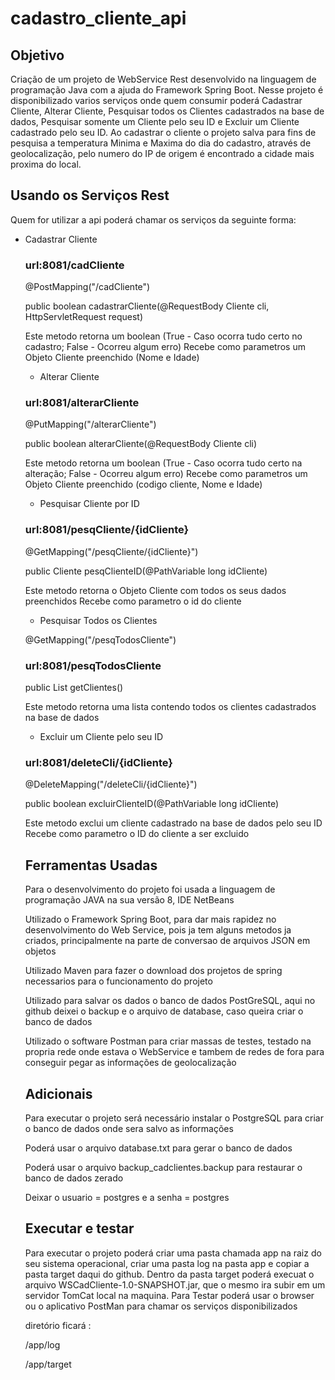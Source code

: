 # cadastro_cliente_api

## Objetivo
  Criação de um projeto de WebService Rest desenvolvido na linguagem de programação Java com a ajuda do Framework Spring Boot.
  Nesse projeto é disponibilizado varios serviços onde quem consumir poderá Cadastrar Cliente, Alterar Cliente, Pesquisar todos os Clientes cadastrados na base de dados, Pesquisar somente um Cliente pelo seu ID e Excluir um Cliente cadastrado pelo seu ID.
  Ao cadastrar o cliente o projeto salva para fins de pesquisa a temperatura Minima e Maxima do dia do cadastro, através de geolocalização, pelo numero do IP de origem é encontrado a cidade mais proxima do local.
  
## Usando os Serviços Rest
  Quem for utilizar a api poderá chamar os serviços da seguinte forma:
  
  - Cadastrar Cliente
  
    ### url:8081/cadCliente
  
    @PostMapping("/cadCliente")
    
    public boolean cadastrarCliente(@RequestBody Cliente cli, HttpServletRequest request)
    
    Este metodo retorna um boolean (True - Caso ocorra tudo certo no cadastro; False - Ocorreu algum erro)
    Recebe como parametros um Objeto Cliente preenchido (Nome e Idade)
    
    
    
    - Alterar Cliente
    
     ### url:8081/alterarCliente
    
     @PutMapping("/alterarCliente")
     
    public boolean alterarCliente(@RequestBody Cliente cli)
    
    Este metodo retorna um boolean (True - Caso ocorra tudo certo na alteração; False - Ocorreu algum erro)
    Recebe como parametros um Objeto Cliente preenchido (codigo cliente, Nome e Idade) 
    
    - Pesquisar Cliente por ID
    
    ### url:8081/pesqCliente/{idCliente}
   
    @GetMapping("/pesqCliente/{idCliente}")
    
    public Cliente pesqClienteID(@PathVariable long idCliente)
    
    Este metodo retorna o Objeto Cliente com todos os seus dados preenchidos
    Recebe como parametro o id do cliente
    
    - Pesquisar Todos os Clientes
    
    @GetMapping("/pesqTodosCliente")
    
    ### url:8081/pesqTodosCliente
    
    public List<Cliente> getClientes()
    
    Este metodo retorna uma lista contendo todos os clientes cadastrados na base de dados
    
    - Excluir um Cliente pelo seu ID
    
    ### url:8081/deleteCli/{idCliente}
    
    @DeleteMapping("/deleteCli/{idCliente}")
    
    public boolean excluirClienteID(@PathVariable long idCliente)
    
    Este metodo exclui um cliente cadastrado na base de dados pelo seu ID
    Recebe como parametro o ID do cliente a ser excluido
    
    ## Ferramentas Usadas
    
    Para o desenvolvimento do projeto foi usada a linguagem de programação JAVA na sua versão 8, IDE NetBeans
    
    Utilizado o Framework Spring Boot, para dar mais rapidez no desenvolvimento do Web Service, pois ja tem alguns metodos ja criados, principalmente na parte de conversao de arquivos JSON em objetos
    
    Utilizado Maven para fazer o download dos projetos de spring necessarios para o funcionamento do projeto
    
    Utilizado para salvar os dados o banco de dados PostGreSQL, aqui no github deixei o backup e o arquivo de database, caso queira criar o banco de dados
    
    Utilizado o software Postman para criar massas de testes, testado na propria rede onde estava o WebService e tambem de redes de fora para conseguir pegar as informações de geolocalização
    
    
    ## Adicionais
    
    Para executar o projeto será necessário instalar o PostgreSQL para criar o banco de dados onde sera salvo as informações
    
    Poderá usar o arquivo database.txt para gerar o banco de dados
    
    Poderá usar o arquivo backup_cadclientes.backup para restaurar o banco de dados zerado
    
    Deixar o usuario = postgres e a senha  = postgres
    
    ## Executar e testar
    
    Para executar o projeto poderá criar uma pasta chamada app na raiz do seu sistema operacional, criar uma pasta log na pasta app e copiar a pasta target daqui do github. Dentro da pasta target poderá execuat o arquivo WSCadCliente-1.0-SNAPSHOT.jar, que o mesmo ira subir em um servidor TomCat local na maquina.
    Para Testar poderá usar o browser ou o aplicativo PostMan para chamar os serviços disponibilizados
    
    diretório ficará :
    
    /app/log
    
    /app/target
    
   
    
    
    
